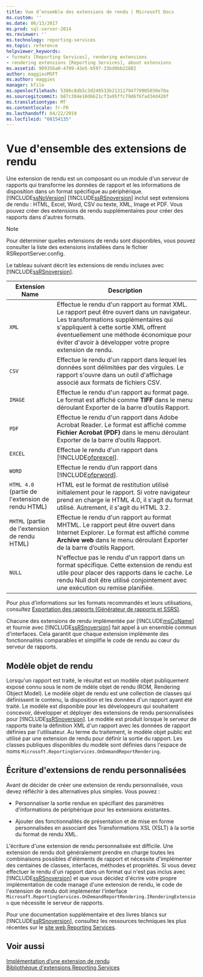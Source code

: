 ```yaml
---
title: Vue d’ensemble des extensions de rendu | Microsoft Docs
ms.custom: ''
ms.date: 06/13/2017
ms.prod: sql-server-2014
ms.reviewer: ''
ms.technology: reporting-services
ms.topic: reference
helpviewer_keywords:
- formats [Reporting Services], rendering extensions
- rendering extensions [Reporting Services], about extensions
ms.assetid: 909356a0-4709-43e5-b597-33bd9bb22882
author: maggiesMSFT
ms.author: maggies
manager: kfile
ms.openlocfilehash: 5386c8db5c3d240533b21311794779905039e70a
ms.sourcegitcommit: b87c384e10d6621cf3a95ffc79d6f6fad34d420f
ms.translationtype: MT
ms.contentlocale: fr-FR
ms.lasthandoff: 04/22/2019
ms.locfileid: "60154135"
---
```

# <a name="rendering-extensions-overview"></a>Vue d'ensemble des extensions de rendu
  Une extension de rendu est un composant ou un module d'un serveur de rapports qui transforme les données de rapport et les informations de disposition dans un format spécifique au périphérique. [!INCLUDE[ssNoVersion](../../../includes/ssnoversion-md.md)] [!INCLUDE[ssRSnoversion](../../../includes/ssrsnoversion-md.md)] inclut sept extensions de rendu : HTML, Excel, Word, CSV ou texte, XML, Image et PDF. Vous pouvez créer des extensions de rendu supplémentaires pour créer des rapports dans d'autres formats.  
  
> [!NOTE]  
>  Pour déterminer quelles extensions de rendu sont disponibles, vous pouvez consulter la liste des extensions installées dans le fichier RSReportServer.config.  
  
 Le tableau suivant décrit les extensions de rendu incluses avec [!INCLUDE[ssRSnoversion](../../../includes/ssrsnoversion-md.md)].  
  
|Extension Name|Description|  
|--------------------|-----------------|  
|`XML`|Effectue le rendu d'un rapport au format XML. Le rapport peut être ouvert dans un navigateur. Les transformations supplémentaires qui s'appliquent à cette sortie XML offrent éventuellement une méthode économique pour éviter d'avoir à développer votre propre extension de rendu.|  
|`CSV`|Effectue le rendu d'un rapport dans lequel les données sont délimitées par des virgules. Le rapport s'ouvre dans un outil d'affichage associé aux formats de fichiers CSV.|  
|`IMAGE`|Effectue le rendu d'un rapport au format page. Le format est affiché comme **TIFF** dans le menu déroulant Exporter de la barre d’outils Rapport.|  
|`PDF`|Effectue le rendu d'un rapport dans Adobe Acrobat Reader. Le format est affiché comme **Fichier Acrobat (PDF)** dans le menu déroulant Exporter de la barre d’outils Rapport.|  
|`EXCEL`|Effectue le rendu d'un rapport dans [!INCLUDE[ofprexcel](../../../includes/ofprexcel-md.md)].|  
|`WORD`|Effectue le rendu d’un rapport dans [!INCLUDE[ofprword](../../../includes/ofprword-md.md)].|  
|`HTML 4.0` (partie de l'extension de rendu HTML)|HTML est le format de restitution utilisé initialement pour le rapport. Si votre navigateur prend en charge le HTML 4.0, il s'agit du format utilisé. Autrement, il s'agit du HTML 3.2.|  
|`MHTML` (partie de l'extension de rendu HTML)|Effectue le rendu d'un rapport au format MHTML. Le rapport peut être ouvert dans Internet Explorer. Le format est affiché comme **Archive web** dans le menu déroulant Exporter de la barre d’outils Rapport.|  
|`NULL`|N'effectue pas le rendu d'un rapport dans un format spécifique. Cette extension de rendu est utile pour placer des rapports dans le cache. Le rendu Null doit être utilisé conjointement avec une exécution ou remise planifiée.|  
  
 Pour plus d’informations sur les formats recommandés et leurs utilisations, consultez [Exportation des rapports &#40;Générateur de rapports et SSRS&#41;](../../report-builder/export-reports-report-builder-and-ssrs.md).  
  
 Chacune des extensions de rendu implémentée par [!INCLUDE[msCoName](../../../includes/msconame-md.md)] et fournie avec [!INCLUDE[ssRSnoversion](../../../includes/ssrsnoversion-md.md)] fait appel à un ensemble commun d'interfaces. Cela garantit que chaque extension implémente des fonctionnalités comparables et simplifie le code de rendu au cœur du serveur de rapports.  
  
## <a name="rendering-object-model"></a>Modèle objet de rendu  
 Lorsqu'un rapport est traité, le résultat est un modèle objet publiquement exposé connu sous le nom de mdèle objet de rendu (ROM, Rendering Object Model). Le modèle objet de rendu est une collection de classes qui définissent le contenu, la disposition et les données d'un rapport ayant été traité. Le modèle est disponible pour les développeurs qui souhaitent concevoir, développer et déployer des extensions de rendu personnalisées pour [!INCLUDE[ssRSnoversion](../../../includes/ssrsnoversion-md.md)]. Le modèle est produit lorsque le serveur de rapports traite la définition XML d'un rapport avec les données de rapport définies par l'utilisateur. Au terme du traitement, le modèle objet public est utilisé par une extension de rendu pour définir la sortie du rapport. Les classes publiques disponibles du modèle sont définies dans l'espace de noms `Microsoft.ReportingServices.OnDemandReportRendering`.  
  
## <a name="writing-custom-rendering-extensions"></a>Écriture d'extensions de rendu personnalisées  
 Avant de décider de créer une extension de rendu personnalisée, vous devez réfléchir à des alternatives plus simples. Vous pouvez :  
  
-   Personnaliser la sortie rendue en spécifiant des paramètres d'informations de périphérique pour les extensions existantes.  
  
-   Ajouter des fonctionnalités de présentation et de mise en forme personnalisées en associant des Transformations XSL (XSLT) à la sortie du format de rendu XML.  
  
 L'écriture d'une extension de rendu personnalisée est difficile. Une extension de rendu doit généralement prendre en charge toutes les combinaisons possibles d'éléments de rapport et nécessite d'implémenter des centaines de classes, interfaces, méthodes et propriétés. Si vous devez effectuer le rendu d'un rapport dans un format qui n'est pas inclus avec [!INCLUDE[ssRSnoversion](../../../includes/ssrsnoversion-md.md)] et que vous décidez d'écrire votre propre implémentation de code managé d'une extension de rendu, le code de l'extension de rendu doit implémenter l'interface `Microsoft.ReportingServices.OnDemandReportRendering.IRenderingExtension` que nécessite le serveur de rapports.  
  
 Pour une documentation supplémentaire et des livres blancs sur [!INCLUDE[ssRSnoversion](../../../includes/ssrsnoversion-md.md)], consultez les ressources techniques les plus récentes sur le [site web Reporting Services](https://go.microsoft.com/fwlink/?LinkId=19951).  
  
## <a name="see-also"></a>Voir aussi  
 [Implémentation d’une extension de rendu](implementing-a-rendering-extension.md)   
 [Bibliothèque d'extensions Reporting Services](../reporting-services-extension-library.md)  
  
  
